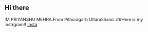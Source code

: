 ## Hi there 
IM PRIYANSHU MEHRA.From Pithoragarh Uttarakhand.
##Here is my instrgram!! 
[Insta](https://www.instagram.com/mehra._02_?igsh=MTMxaHp0YWVrcWpkZA==)



